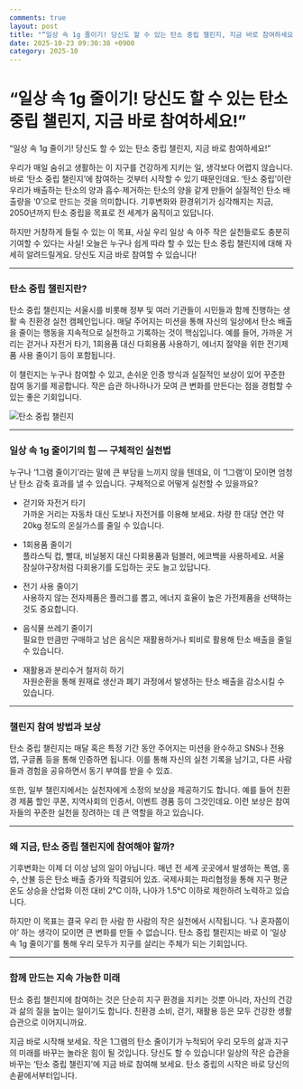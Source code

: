 ```yaml
---
comments: true
layout: post
title: "“일상 속 1g 줄이기! 당신도 할 수 있는 탄소 중립 챌린지, 지금 바로 참여하세요!”"
date: 2025-10-23 09:30:38 +0900
category: 2025-10
---
```


# “일상 속 1g 줄이기! 당신도 할 수 있는 탄소 중립 챌린지, 지금 바로 참여하세요!”

“일상 속 1g 줄이기! 당신도 할 수 있는 탄소 중립 챌린지, 지금 바로 참여하세요!”

우리가 매일 숨쉬고 생활하는 이 지구를 건강하게 지키는 일, 생각보다 어렵지 않습니다. 바로 ‘탄소 중립 챌린지’에 참여하는 것부터 시작할 수 있기 때문인데요. ‘탄소 중립’이란 우리가 배출하는 탄소의 양과 흡수·제거하는 탄소의 양을 같게 만들어 실질적인 탄소 배출량을 ‘0’으로 만드는 것을 의미합니다. 기후변화와 환경위기가 심각해지는 지금, 2050년까지 탄소 중립을 목표로 전 세계가 움직이고 있답니다.

하지만 거창하게 들릴 수 있는 이 목표, 사실 우리 일상 속 아주 작은 실천들로도 충분히 기여할 수 있다는 사실! 오늘은 누구나 쉽게 따라 할 수 있는 탄소 중립 챌린지에 대해 자세히 알려드릴게요. 당신도 지금 바로 참여할 수 있습니다!

---

### 탄소 중립 챌린지란?

탄소 중립 챌린지는 서울시를 비롯해 정부 및 여러 기관들이 시민들과 함께 진행하는 생활 속 친환경 실천 캠페인입니다. 매달 주어지는 미션을 통해 자신의 일상에서 탄소 배출을 줄이는 행동을 지속적으로 실천하고 기록하는 것이 핵심입니다. 예를 들어, 가까운 거리는 걷거나 자전거 타기, 1회용품 대신 다회용품 사용하기, 에너지 절약을 위한 전기제품 사용 줄이기 등이 포함됩니다.

이 챌린지는 누구나 참여할 수 있고, 손쉬운 인증 방식과 실질적인 보상이 있어 꾸준한 참여 동기를 제공합니다. 작은 습관 하나하나가 모여 큰 변화를 만든다는 점을 경험할 수 있는 좋은 기회입니다.

![탄소 중립 챌린지](https://images.unsplash.com/photo-1634467435669-831f777a6432?crop=entropy&cs=tinysrgb&fit=max&fm=jpg&ixid=M3w4MTk5NDN8MHwxfHNlYXJjaHwxfHwlRUQlODMlODQlRUMlODYlOEN8ZW58MHx8fHwxNzYxMTMxNjY2fDA&ixlib=rb-4.1.0&q=80&w=400)

---

### 일상 속 1g 줄이기의 힘 — 구체적인 실천법

누구나 ‘1그램 줄이기’라는 말에 큰 부담을 느끼지 않을 텐데요, 이 ‘1그램’이 모이면 엄청난 탄소 감축 효과를 낼 수 있습니다. 구체적으로 어떻게 실천할 수 있을까요?

- 걷기와 자전거 타기  
  가까운 거리는 자동차 대신 도보나 자전거를 이용해 보세요. 차량 한 대당 연간 약 20kg 정도의 온실가스를 줄일 수 있습니다.

- 1회용품 줄이기  
  플라스틱 컵, 빨대, 비닐봉지 대신 다회용품과 텀블러, 에코백을 사용하세요. 서울 잠실야구장처럼 다회용기를 도입하는 곳도 늘고 있답니다.

- 전기 사용 줄이기  
  사용하지 않는 전자제품은 플러그를 뽑고, 에너지 효율이 높은 가전제품을 선택하는 것도 중요합니다.

- 음식물 쓰레기 줄이기  
  필요한 만큼만 구매하고 남은 음식은 재활용하거나 퇴비로 활용해 탄소 배출을 줄일 수 있습니다.

- 재활용과 분리수거 철저히 하기  
  자원순환을 통해 원재료 생산과 폐기 과정에서 발생하는 탄소 배출을 감소시킬 수 있습니다.

---

### 챌린지 참여 방법과 보상

탄소 중립 챌린지는 매달 혹은 특정 기간 동안 주어지는 미션을 완수하고 SNS나 전용 앱, 구글폼 등을 통해 인증하면 됩니다. 이를 통해 자신의 실천 기록을 남기고, 다른 사람들과 경험을 공유하면서 동기 부여를 받을 수 있죠.

또한, 일부 챌린지에서는 실천자에게 소정의 보상을 제공하기도 합니다. 예를 들어 친환경 제품 할인 쿠폰, 지역사회의 인증서, 이벤트 경품 등이 그것인데요. 이런 보상은 참여자들의 꾸준한 실천을 장려하는 데 큰 역할을 하고 있습니다.

---

### 왜 지금, 탄소 중립 챌린지에 참여해야 할까?

기후변화는 이제 더 이상 남의 일이 아닙니다. 매년 전 세계 곳곳에서 발생하는 폭염, 홍수, 산불 등은 탄소 배출 증가와 직결되어 있죠. 국제사회는 파리협정을 통해 지구 평균온도 상승을 산업화 이전 대비 2℃ 이하, 나아가 1.5℃ 이하로 제한하려 노력하고 있습니다.

하지만 이 목표는 결국 우리 한 사람 한 사람의 작은 실천에서 시작됩니다. ‘나 혼자쯤이야’ 하는 생각이 모이면 큰 변화를 만들 수 없습니다. 탄소 중립 챌린지는 바로 이 ‘일상 속 1g 줄이기’를 통해 우리 모두가 지구를 살리는 주체가 되는 기회입니다.

---

### 함께 만드는 지속 가능한 미래

탄소 중립 챌린지에 참여하는 것은 단순히 지구 환경을 지키는 것뿐 아니라, 자신의 건강과 삶의 질을 높이는 일이기도 합니다. 친환경 소비, 걷기, 재활용 등은 모두 건강한 생활 습관으로 이어지니까요.

지금 바로 시작해 보세요. 작은 1그램의 탄소 줄이기가 누적되어 우리 모두의 삶과 지구의 미래를 바꾸는 놀라운 힘이 될 것입니다. 당신도 할 수 있습니다! 일상의 작은 습관을 바꾸는 ‘탄소 중립 챌린지’에 지금 바로 참여해 보세요. 탄소 중립의 시작은 바로 당신의 손끝에서부터입니다.
